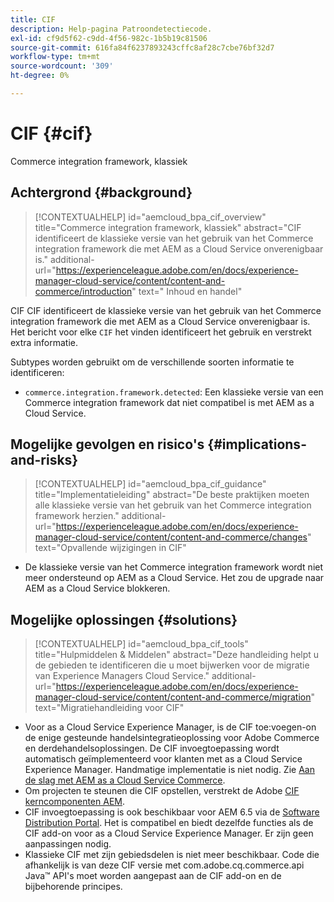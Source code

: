```yaml
---
title: CIF
description: Help-pagina Patroondetectiecode.
exl-id: cf9d5f62-c9dd-4f56-982c-1b5b19c81506
source-git-commit: 616fa84f6237893243cffc8af28c7cbe76bf32d7
workflow-type: tm+mt
source-wordcount: '309'
ht-degree: 0%

---
```


# CIF {#cif}

Commerce integration framework, klassiek

## Achtergrond {#background}

>[!CONTEXTUALHELP]
>id="aemcloud_bpa_cif_overview"
>title="Commerce integration framework, klassiek"
>abstract="CIF identificeert de klassieke versie van het gebruik van het Commerce integration framework die met AEM as a Cloud Service onverenigbaar is."
>additional-url="https://experienceleague.adobe.com/en/docs/experience-manager-cloud-service/content/content-and-commerce/introduction" text=" Inhoud en handel"

CIF CIF identificeert de klassieke versie van het gebruik van het Commerce integration framework die met AEM as a Cloud Service onverenigbaar is. Het bericht voor elke `CIF` het vinden identificeert het gebruik en verstrekt extra informatie.

Subtypes worden gebruikt om de verschillende soorten informatie te identificeren:

* `commerce.integration.framework.detected`: Een klassieke versie van een Commerce integration framework dat niet compatibel is met AEM as a Cloud Service.


## Mogelijke gevolgen en risico&#39;s {#implications-and-risks}

>[!CONTEXTUALHELP]
>id="aemcloud_bpa_cif_guidance"
>title="Implementatieleiding"
>abstract="De beste praktijken moeten alle klassieke versie van het gebruik van het Commerce integration framework herzien."
>additional-url="https://experienceleague.adobe.com/en/docs/experience-manager-cloud-service/content/content-and-commerce/changes" text="Opvallende wijzigingen in CIF"

* De klassieke versie van het Commerce integration framework wordt niet meer ondersteund op AEM as a Cloud Service. Het zou de upgrade naar AEM as a Cloud Service blokkeren.

## Mogelijke oplossingen {#solutions}

>[!CONTEXTUALHELP]
>id="aemcloud_bpa_cif_tools"
>title="Hulpmiddelen &amp; Middelen"
>abstract="Deze handleiding helpt u de gebieden te identificeren die u moet bijwerken voor de migratie van Experience Managers Cloud Service."
>additional-url="https://experienceleague.adobe.com/en/docs/experience-manager-cloud-service/content/content-and-commerce/migration" text="Migratiehandleiding voor CIF"

* Voor as a Cloud Service Experience Manager, is de CIF toe:voegen-on de enige gesteunde handelsintegratieoplossing voor Adobe Commerce en derdehandelsoplossingen. De CIF invoegtoepassing wordt automatisch geïmplementeerd voor klanten met as a Cloud Service Experience Manager. Handmatige implementatie is niet nodig. Zie [Aan de slag met AEM as a Cloud Service Commerce](https://experienceleague.adobe.com/en/docs/experience-manager-cloud-service/content/content-and-commerce/storefront/getting-started).
* Om projecten te steunen die CIF opstellen, verstrekt de Adobe [CIF kerncomponenten AEM](https://github.com/adobe/aem-core-cif-components).
* CIF invoegtoepassing is ook beschikbaar voor AEM 6.5 via de [Software Distribution Portal](https://experience.adobe.com/#/downloads/content/software-distribution/en/aem.html). Het is compatibel en biedt dezelfde functies als de CIF add-on voor as a Cloud Service Experience Manager. Er zijn geen aanpassingen nodig.
* Klassieke CIF met zijn gebiedsdelen is niet meer beschikbaar. Code die afhankelijk is van deze CIF versie met com.adobe.cq.commerce.api Java™ API&#39;s moet worden aangepast aan de CIF add-on en de bijbehorende principes.
